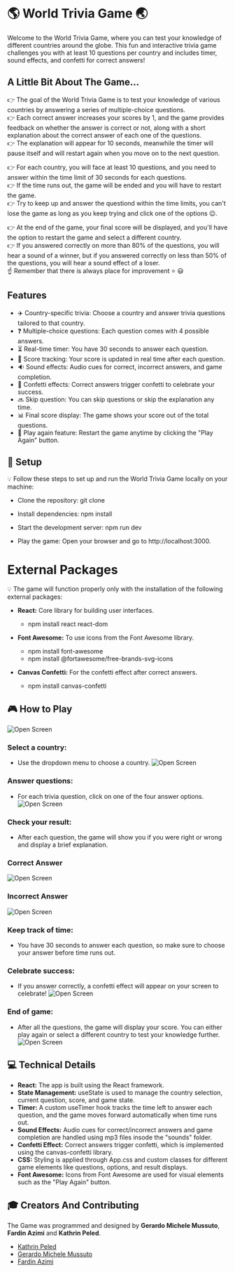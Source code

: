 # 🌎 World Trivia Game 🌏

Welcome to the World Trivia Game, where you can test your knowledge of different countries around the globe. This fun and interactive trivia game challenges you with at least 10 questions per country and includes timer, sound effects, and confetti for correct answers!

## A Little Bit About The Game...

👉 The goal of the World Trivia Game is to test your knowledge of various countries by answering a series of multiple-choice questions.  
👉 Each correct answer increases your scores by 1, and the game provides feedback on whether the answer is correct or not, along with a short explanation about the correct answer of each one of the questions.  
👉 The explanation will appear for 10 seconds, meanwhile the timer will pause itself and will restart again when you move on to the next question.

👉 For each country, you will face at least 10 questions, and you need to answer within the time limit of 30 seconds for each questions.  
👉 If the time runs out, the game will be ended and you will have to restart the game.  
👉 Try to keep up and answer the questiond within the time limits, you can't lose the game as long as you keep trying and click one of the options 😉.

👉 At the end of the game, your final score will be displayed, and you'll have the option to restart the game and select a different country.  
👉 If you answered correctly on more than 80% of the questions, you will hear a sound of a winner, but if you answered correctly on less than 50% of the questions, you will hear a sound effect of a loser.  
☝️ Remember that there is always place for improvement ⭐ 😃

## Features

- ✈️ Country-specific trivia: Choose a country and answer trivia questions tailored to that country.
- ❓ Multiple-choice questions: Each question comes with 4 possible answers.
- ⏳ Real-time timer: You have 30 seconds to answer each question.
- 📑 Score tracking: Your score is updated in real time after each question.
- 🔉 Sound effects: Audio cues for correct, incorrect answers, and game completion.
- 🎊 Confetti effects: Correct answers trigger confetti to celebrate your success.
- 🔜 Skip question: You can skip questions or skip the explanation any time.
- 📊 Final score display: The game shows your score out of the total questions.
- 🔁 Play again feature: Restart the game anytime by clicking the "Play Again" button.

## 🔨 Setup

💡 Follow these steps to set up and run the World Trivia Game locally on your machine:

- Clone the repository:
  git clone <repository-url>

- Install dependencies:
  npm install

- Start the development server:
  npm run dev

- Play the game:
  Open your browser and go to http://localhost:3000.

# External Packages

💡 The game will function properly only with the installation of the following external packages:

- **React:** Core library for building user interfaces.
  - npm install react react-dom
- **Font Awesome:** To use icons from the Font Awesome library.

  - npm install font-awesome
  - npm install @fortawesome/free-brands-svg-icons

- **Canvas Confetti:** For the confetti effect after correct answers.
  - npm install canvas-confetti

## 🎮 How to Play

![Open Screen](./world-trivia-project/src/images/Trivia-OpenScreen.png)

### Select a country:

- Use the dropdown menu to choose a country.
  ![Open Screen](./world-trivia-project/src/images/Trivia-SelectingCountry.png)

### Answer questions:

- For each trivia question, click on one of the four answer options.
  ![Open Screen](./world-trivia-project/src/images/Trivia-MultipleChoiceQuestions.png)

### Check your result:

- After each question, the game will show you if you were right or wrong and display a brief explanation.

### Correct Answer

![Open Screen](./world-trivia-project/src/images/Trivia-CorrectAnswer.png)

### Incorrect Answer

![Open Screen](./world-trivia-project/src/images/Trivia-WrongAnswer.png)

### Keep track of time:

- You have 30 seconds to answer each question, so make sure to choose your answer before time runs out.

### Celebrate success:

- If you answer correctly, a confetti effect will appear on your screen to celebrate!
  ![Open Screen](./world-trivia-project/src/images/Trivia-Confetti.png)

### End of game:

- After all the questions, the game will display your score. You can either play again or select a different country to test your knowledge further.
  ![Open Screen](./world-trivia-project/src/images/Trivia-EndGame.png)

## 💻 Technical Details

- **React:** The app is built using the React framework.
- **State Management:** useState is used to manage the country selection, current question, score, and game state.
- **Timer:** A custom useTimer hook tracks the time left to answer each question, and the game moves forward automatically when time runs out.
- **Sound Effects:** Audio cues for correct/incorrect answers and game completion are handled using mp3 files insode the "sounds" folder.
- **Confetti Effect:** Correct answers trigger confetti, which is implemented using the canvas-confetti library.
- **CSS:** Styling is applied through App.css and custom classes for different game elements like questions, options, and result displays.
- **Font Awesome:** Icons from Font Awesome are used for visual elements such as the "Play Again" button.

## 🎓 Creators And Contributing

The Game was programmed and designed by **Gerardo Michele Mussuto**, **Fardin Azimi** and **Kathrin Peled**.

- [Kathrin Peled](https://draculady.de/)
- [Gerardo Michele Mussuto](https://onid89.github.io/Web-Dev-Portfolio/)
- [Fardin Azimi](https://fardinazimi.github.io/FardinsPortfolio/)
